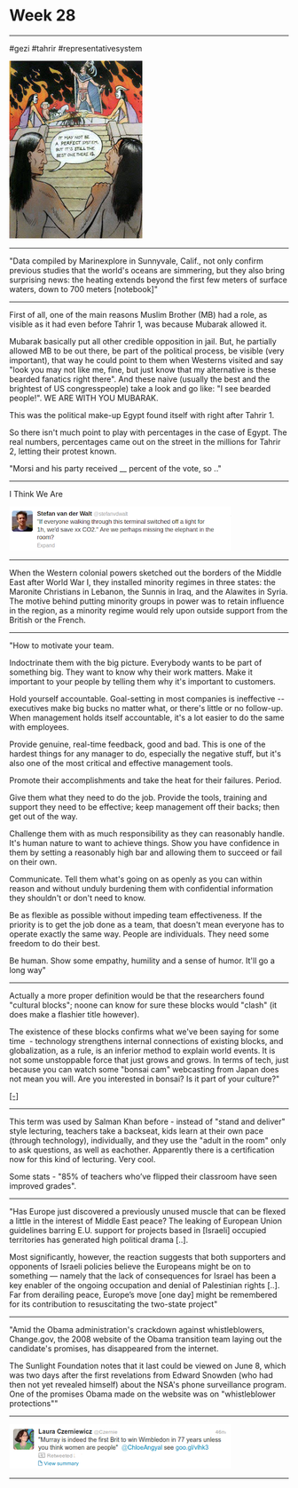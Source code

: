 # Week 28

---

\#gezi \#tahrir \#representativesystem

![](970254_10151513845955732_1351153331_n.jpg)

---

"Data compiled by Marinexplore in Sunnyvale, Calif., not only confirm 
previous studies that the world's oceans are simmering, but they also 
bring surprising news: the heating extends beyond the first few meters 
of surface waters, down to 700 meters [notebook]"

---

First of all, one of the main reasons Muslim Brother (MB) had a role,
as visible as it had even before Tahrir 1, was because Mubarak allowed
it.

Mubarak basically put all other credible opposition in jail. But, he
partially allowed MB to be out there, be part of the political
process, be visible (very important), that way he could point to them
when Westerns visited and say "look you may not like me, fine, but
just know that my alternative is these bearded fanatics right
there". And these naive (usually the best and the brightest of US
congresspeople) take a look and go like: "I see bearded people!". WE
ARE WITH YOU MUBARAK.

This was the political make-up Egypt found itself with right after
Tahrir 1.

So there isn't much point to play with percentages in the case of
Egypt. The real numbers, percentages came out on the street in the
millions for Tahrir 2, letting their protest known.

"Morsi and his party received __ percent of the vote, so .."

---

I Think We Are

![](5936.png)

---

When the Western colonial powers sketched out the borders of the
Middle East after World War I, they installed minority regimes in
three states: the Maronite Christians in Lebanon, the Sunnis in Iraq,
and the Alawites in Syria. The motive behind putting minority groups
in power was to retain influence in the region, as a minority regime
would rely upon outside support from the British or the French.

---

"How to motivate your team.

Indoctrinate them with the big picture. Everybody wants to be part of
something big. They want to know why their work matters. Make it
important to your people by telling them why it's important to
customers.

Hold yourself accountable. Goal-setting in most companies is
ineffective -- executives make big bucks no matter what, or there's
little or no follow-up. When management holds itself accountable, it's
a lot easier to do the same with employees.

Provide genuine, real-time feedback, good and bad. This
is one of the hardest things for any manager to do, especially the 
negative stuff, but it's also one of the most critical and effective 
management tools.

Promote their accomplishments and take the heat for their failures. Period.

Give them what they need to do the job. Provide the tools, training
and support they need to be effective; keep management off their
backs; then get out of the way.

Challenge them with as much responsibility as they can reasonably handle.
It's human nature to want to achieve things. Show you have confidence 
in them by setting a reasonably high bar and allowing them to succeed or
fail on their own.

Communicate. Tell them what's going on as openly as you can within
reason and without unduly burdening them with confidential information
they shouldn't or don't need to know.

Be as flexible as possible without impeding team effectiveness. If the
priority is to get the job done as a team, that doesn't mean everyone
has to operate exactly the same way. People are individuals.  They
need some freedom to do their best.

Be human. Show some empathy, humility and a sense of humor. It'll go a
long way"

---

Actually a more proper definition would be that the researchers found
"cultural blocks"; noone can know for sure these blocks would "clash"
(it does make a flashier title however).

The existence of these blocks confirms what we've been saying for some
time  - technology strengthens internal connections of existing
blocks, and globalization, as a rule, is an inferior method to explain
world events. It is not some unstoppable force that just grows and
grows. In terms of tech, just because you can watch some "bonsai cam"
webcasting from Japan does not mean you will. Are you interested in
bonsai? Is it part of your culture?"


[[-]](../../2018/09/global-e-mail-patterns-reveal-clash-of.html)

---

This term was used by Salman Khan before - instead of "stand and
deliver" style lecturing, teachers take a backseat, kids learn at
their own pace (through technology), individually, and they use the
"adult in the room" only to ask questions, as well as
eachother. Apparently there is a certification now for this kind of
lecturing. Very cool.

Some stats - "85% of teachers who’ve flipped their classroom have seen
improved grades".

---

"Has Europe just discovered a previously unused muscle that can be
flexed a little in the interest of Middle East peace? The leaking of
European Union guidelines barring E.U. support for projects based in
[Israeli] occupied territories has generated high political drama
[..].

Most significantly, however, the reaction suggests that both
supporters and opponents of Israeli policies believe the Europeans
might be on to something — namely that the lack of consequences for
Israel has been a key enabler of the ongoing occupation and denial of
Palestinian rights [..].  Far from derailing peace, Europe’s move [one
day] might be remembered for its contribution to resuscitating the
two-state project"

---

"Amid the Obama administration's crackdown against whistleblowers,
Change.gov, the 2008 website of the Obama transition team laying out
the candidate's promises, has disappeared from the internet.

The Sunlight Foundation notes that it last could be viewed on June 8,
which was two days after the first revelations from Edward Snowden
(who had then not yet revealed himself) about the NSA's phone
surveillance program. One of the promises Obama made on the website
was on "whistleblower protections""

---

![](1953.png)

---